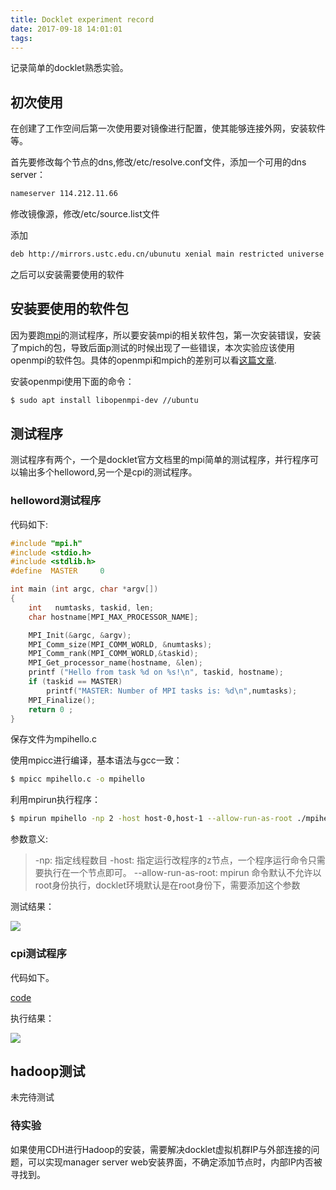 ```yaml
---
title: Docklet experiment record
date: 2017-09-18 14:01:01
tags:
---
```


记录简单的docklet熟悉实验。

<!--more-->

## 初次使用

在创建了工作空间后第一次使用要对镜像进行配置，使其能够连接外网，安装软件等。

首先要修改每个节点的dns,修改/etc/resolve.conf文件，添加一个可用的dns server：

``` bash
nameserver 114.212.11.66
```

修改镜像源，修改/etc/source.list文件

添加
``` bash
deb http://mirrors.ustc.edu.cn/ubunutu xenial main restricted universe multiverse
```

之后可以安装需要使用的软件

## 安装要使用的软件包

因为要跑[mpi](https://www.open-mpi.org)的测试程序，所以要安装mpi的相关软件包，第一次安装错误，安装了mpich的包，导致后面p测试的时候出现了一些错误，本次实验应该使用openmpi的软件包。具体的openmpi和mpich的差别可以看[这篇文章](https://www.stackoverflow.com/questions/2427399/mpich-vs-openmpi).

安装openmpi使用下面的命令：

``` bash
$ sudo apt install libopenmpi-dev //ubuntu
```
## 测试程序

测试程序有两个，一个是docklet官方文档里的mpi简单的测试程序，并行程序可以输出多个helloword,另一个是cpi的测试程序。

### helloword测试程序

代码如下:

``` c
#include "mpi.h"
#include <stdio.h>
#include <stdlib.h>
#define  MASTER     0

int main (int argc, char *argv[])
{
	int   numtasks, taskid, len;
    char hostname[MPI_MAX_PROCESSOR_NAME];

    MPI_Init(&argc, &argv);
    MPI_Comm_size(MPI_COMM_WORLD, &numtasks);
    MPI_Comm_rank(MPI_COMM_WORLD,&taskid);
    MPI_Get_processor_name(hostname, &len);
    printf ("Hello from task %d on %s!\n", taskid, hostname);
    if (taskid == MASTER)
        printf("MASTER: Number of MPI tasks is: %d\n",numtasks);
    MPI_Finalize();
    return 0 ;
}

```

保存文件为mpihello.c

使用mpicc进行编译，基本语法与gcc一致：

``` bash
$ mpicc mpihello.c -o mpihello
```

利用mpirun执行程序：

``` bash
$ mpirun mpihello -np 2 -host host-0,host-1 --allow-run-as-root ./mpihello
```

参数意义:

> -np: 指定线程数目
> -host: 指定运行改程序的z节点，一个程序运行命令只需要执行在一个节点即可。
> --allow-run-as-root: mpirun 命令默认不允许以root身份执行，docklet环境默认是在root身份下，需要添加这个参数

测试结果：

![](/images/p1.PNG)

### cpi测试程序

代码如下。

[code](https://www.usqcd.org/fnal/example/cpi.c)

执行结果：

![](/images/p2.PNG)

## hadoop测试

未完待测试

### 待实验

如果使用CDH进行Hadoop的安装，需要解决docklet虚拟机群IP与外部连接的问题，可以实现manager server web安装界面，不确定添加节点时，内部IP内否被寻找到。
